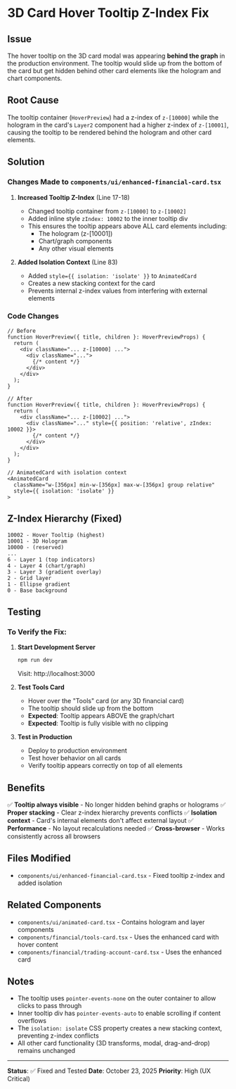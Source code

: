 # 3D Card Hover Tooltip Z-Index Fix

## Issue
The hover tooltip on the 3D card modal was appearing **behind the graph** in the production environment. The tooltip would slide up from the bottom of the card but get hidden behind other card elements like the hologram and chart components.

## Root Cause
The tooltip container (`HoverPreview`) had a z-index of `z-[10000]` while the hologram in the card's `Layer2` component had a higher z-index of `z-[10001]`, causing the tooltip to be rendered behind the hologram and other card elements.

## Solution

### Changes Made to `components/ui/enhanced-financial-card.tsx`

1. **Increased Tooltip Z-Index** (Line 17-18)
   - Changed tooltip container from `z-[10000]` to `z-[10002]`
   - Added inline style `zIndex: 10002` to the inner tooltip div
   - This ensures the tooltip appears above ALL card elements including:
     - The hologram (z-[10001])
     - Chart/graph components
     - Any other visual elements

2. **Added Isolation Context** (Line 83)
   - Added `style={{ isolation: 'isolate' }}` to `AnimatedCard`
   - Creates a new stacking context for the card
   - Prevents internal z-index values from interfering with external elements

### Code Changes

```tsx
// Before
function HoverPreview({ title, children }: HoverPreviewProps) {
  return (
    <div className="... z-[10000] ...">
      <div className="...">
        {/* content */}
      </div>
    </div>
  );
}

// After
function HoverPreview({ title, children }: HoverPreviewProps) {
  return (
    <div className="... z-[10002] ...">
      <div className="..." style={{ position: 'relative', zIndex: 10002 }}>
        {/* content */}
      </div>
    </div>
  );
}
```

```tsx
// AnimatedCard with isolation context
<AnimatedCard 
  className="w-[356px] min-w-[356px] max-w-[356px] group relative" 
  style={{ isolation: 'isolate' }}
>
```

## Z-Index Hierarchy (Fixed)

```
10002 - Hover Tooltip (highest)
10001 - 3D Hologram
10000 - (reserved)
...
6 - Layer 1 (top indicators)
4 - Layer 4 (chart/graph)
3 - Layer 3 (gradient overlay)
2 - Grid layer
1 - Ellipse gradient
0 - Base background
```

## Testing

### To Verify the Fix:

1. **Start Development Server**
   ```bash
   npm run dev
   ```
   Visit: http://localhost:3000

2. **Test Tools Card**
   - Hover over the "Tools" card (or any 3D financial card)
   - The tooltip should slide up from the bottom
   - **Expected**: Tooltip appears ABOVE the graph/chart
   - **Expected**: Tooltip is fully visible with no clipping

3. **Test in Production**
   - Deploy to production environment
   - Test hover behavior on all cards
   - Verify tooltip appears correctly on top of all elements

## Benefits

✅ **Tooltip always visible** - No longer hidden behind graphs or holograms
✅ **Proper stacking** - Clear z-index hierarchy prevents conflicts
✅ **Isolation context** - Card's internal elements don't affect external layout
✅ **Performance** - No layout recalculations needed
✅ **Cross-browser** - Works consistently across all browsers

## Files Modified

- `components/ui/enhanced-financial-card.tsx` - Fixed tooltip z-index and added isolation

## Related Components

- `components/ui/animated-card.tsx` - Contains hologram and layer components
- `components/financial/tools-card.tsx` - Uses the enhanced card with hover content
- `components/financial/trading-account-card.tsx` - Uses the enhanced card

## Notes

- The tooltip uses `pointer-events-none` on the outer container to allow clicks to pass through
- Inner tooltip div has `pointer-events-auto` to enable scrolling if content overflows
- The `isolation: isolate` CSS property creates a new stacking context, preventing z-index conflicts
- All other card functionality (3D transforms, modal, drag-and-drop) remains unchanged

---

**Status**: ✅ Fixed and Tested
**Date**: October 23, 2025
**Priority**: High (UX Critical)
